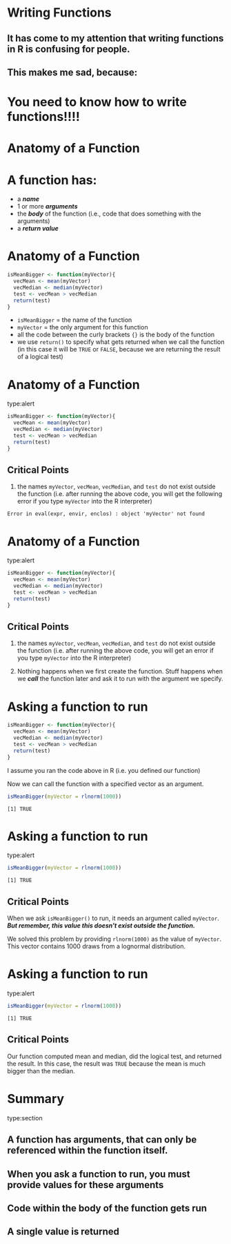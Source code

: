 Writing Functions
========================================================
 
## It has come to my attention that writing functions in R is confusing for people. 

## This makes me sad, because:

# You need to know how to write functions!!!!

Anatomy of a Function
========================================================

# A function has:

*  a ***name***
*  1 or more ***arguments***
*  the ***body*** of the function (i.e., code that does something with the arguments)
*  a ***return value***

Anatomy of a Function
========================================================

```r
isMeanBigger <- function(myVector){
  vecMean <- mean(myVector)
  vecMedian <- median(myVector)
  test <- vecMean > vecMedian
  return(test)
}
```

*  `isMeanBigger` = the name of the function
*  `myVector` = the only argument for this function
*   all the code between the curly brackets `{}` is the body of the function
*  we use `return()` to specify what gets returned when we call the function (in this case it will be `TRUE` or `FALSE`, because we are returning the result of a logical test)

Anatomy of a Function
========================================================
type:alert


```r
isMeanBigger <- function(myVector){
  vecMean <- mean(myVector)
  vecMedian <- median(myVector)
  test <- vecMean > vecMedian
  return(test)
}
```
## Critical Points

1.  the names `myVector`, `vecMean`, `vecMedian`, and `test` do not exist outside the function (i.e. after running the above code, you will get the following error if you type `myVector` into the R interpreter)

```
Error in eval(expr, envir, enclos) : object 'myVector' not found
```


Anatomy of a Function
========================================================
type:alert


```r
isMeanBigger <- function(myVector){
  vecMean <- mean(myVector)
  vecMedian <- median(myVector)
  test <- vecMean > vecMedian
  return(test)
}
```
## Critical Points

1.  the names `myVector`, `vecMean`, `vecMedian`, and `test` do not exist outside the function (i.e. after running the above code, you will get an error if you type `myVector` into the R interpreter)

2.  Nothing happens when we first create the function.  Stuff happens when we ***call*** the function later and ask it to run with the argument we specify. 

Asking a function to run
========================================================



```r
isMeanBigger <- function(myVector){
  vecMean <- mean(myVector)
  vecMedian <- median(myVector)
  test <- vecMean > vecMedian
  return(test)
}
```


I assume you ran the code above in R (i.e. you defined our function)

Now we can call the function with a specified vector as an argument. 


```r
isMeanBigger(myVector = rlnorm(1000))
```

```
[1] TRUE
```

Asking a function to run
===============================================================
type:alert


```r
isMeanBigger(myVector = rlnorm(1000))
```

```
[1] TRUE
```

## Critical Points

When we ask `isMeanBigger()` to run, it needs an argument called `myVector`. ***But remember, this value this doesn't exist outside the function.***

We solved this problem by providing `rlnorm(1000)` as the value of `myVector`.  This vector contains 1000 draws from a lognormal distribution. 



Asking a function to run
===============================================================
type:alert


```r
isMeanBigger(myVector = rlnorm(1000))
```

```
[1] TRUE
```

## Critical Points

Our function computed mean and median, did the logical test, and returned the result.  In this case, the result was `TRUE` because the mean is much bigger than the median. 

Summary
===============================================================
type:section

## A function has arguments, that can only be referenced within the function itself. 

## When you ask a function to run, you must provide values for these arguments

## Code within the body of the function gets run

## A single value is returned
